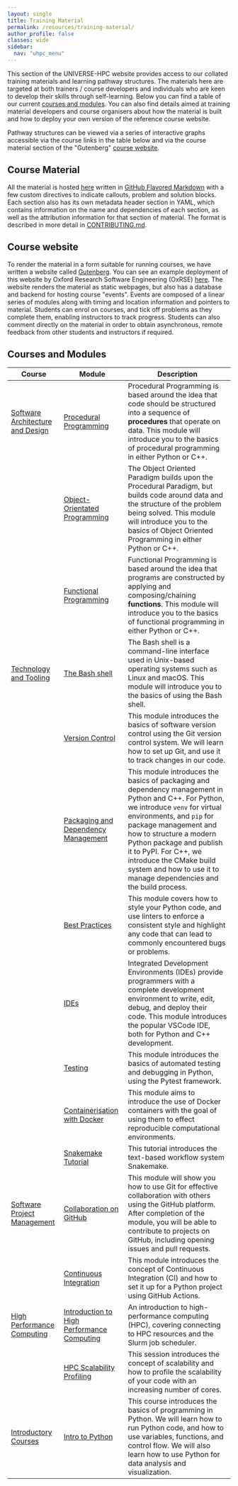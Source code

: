 ```yaml
---
layout: single  
title: Training Material
permalink: /resources/training-material/
author_profile: false
classes: wide
sidebar:
  nav: "uhpc_menu"
---
```


This section of the UNIVERSE-HPC website provides access to our collated
training materials and learning pathway structures. The materials here are
targeted at both trainers / course developers and individuals who are keen to
develop their skills through self-learning. Below you can find a table of our
current [courses and modules](#courses-and-modules). You can also find details
aimed at training material developers and course organisers about how the
material is built and how to deploy your own version of the reference course
website.

Pathway structures can be viewed via a series of interactive graphs accessible
via the course links in the table below and via the course material section of
the "Gutenberg" [course website](#course-website).

## Course Material

All the material is hosted [here](https://github.com/UNIVERSE-HPC/course-material) written in [GitHub Flavored Markdown](https://github.github.com/gfm/) with a few custom directives to indicate callouts, problem and solution blocks. Each section also has its own metadata header section in YAML, which contains information on the name and dependencies of each section, as well as the attribution information for that section of material. The format is described in more detail in [CONTRIBUTING.md](https://github.com/UNIVERSE-HPC/course-material/blob/main/CONTRIBUTING.md).

## Course website

To render the material in a form suitable for running courses, we have written a website called [Gutenberg](https://github.com/OxfordRSE/gutenberg). You can see an example deployment of this website by Oxford Research Software Engineering (OxRSE) [here](https://train.oxrse.uk/). The website renders the material as static webpages, but also has a database and backend for hosting course "events". Events are composed of a linear series of modules along with timing and location information and pointers to material. Students can enrol on courses, and tick off problems as they complete them, enabling instructors to track progress. Students can also comment directly on the material in order to obtain asynchronous, remote feedback from other students and instructors if required. 

## Courses and Modules

| Course | Module | Description |
| --- | --- | --- |
| [Software Architecture and Design](https://train.oxrse.uk/material/software_architecture_and_design) | [Procedural Programming](https://train.oxrse.uk/material/software_architecture_and_design/procedural) | Procedural Programming is based around the idea that code should be structured into a sequence of **procedures** that operate on data. This module will introduce you to the basics of procedural programming in either Python or C++.  |
| | [Object-Orientated Programming](https://train.oxrse.uk/material/software_architecture_and_design/object_orientated) | The Object Oriented Paradigm builds upon the Procedural Paradigm, but builds code around data and the structure of the problem being solved. This module will introduce you to the basics of Object Oriented Programming in either Python or C++.  |
| | [Functional Programming](https://train.oxrse.uk/material/software_architecture_and_design/functional) | Functional Programming is based around the idea that programs are constructed by applying and composing/chaining **functions**. This module will introduce you to the basics of functional programming in either Python or C++.  |
| [Technology and Tooling](https://train.oxrse.uk/material/technology_and_tooling) | [The Bash shell](https://train.oxrse.uk/material/technology_and_tooling/bash_shell) | The Bash shell is a command-line interface used in Unix-based operating systems such as Linux and macOS. This module will introduce you to the basics of using the Bash shell.  |
| | [Version Control](https://train.oxrse.uk/material/technology_and_tooling/version_control) | This module introduces the basics of software version control using the Git version control system. We will learn how to set up Git, and use it to track changes in our code.  |
| | [Packaging and Dependency Management](https://train.oxrse.uk/material/technology_and_tooling/packaging_dependency_management) | This module introduces the basics of packaging and dependency management in Python and C++. For Python, we introduce `venv` for virtual environments, and `pip` for package management and how to structure a modern Python package and publish it to PyPI. For C++, we introduce the CMake build system and how to use it to manage dependencies and the build process.  |
| | [Best Practices](https://train.oxrse.uk/material/technology_and_tooling/best_practices) | This module covers how to style your Python code, and use linters to enforce a consistent style and highlight any code that can lead to commonly encountered bugs or problems.  |
| | [IDEs](https://train.oxrse.uk/material/technology_and_tooling/ide) | Integrated Development Environments (IDEs) provide programmers with a complete development environment to write, edit, debug, and deploy their code. This module introduces the popular VSCode IDE, both for Python and C++ development.  |
| | [Testing](https://train.oxrse.uk/material/technology_and_tooling/testing) | This module introduces the basics of automated testing and debugging in Python, using the Pytest framework.  |
| | [Containerisation with Docker](https://train.oxrse.uk/material/technology_and_tooling/docker) | This module aims to introduce the use of Docker containers with the goal of using them to effect reproducible computational environments.  |
| | [Snakemake Tutorial](https://train.oxrse.uk/material/technology_and_tooling/snakemake) | This tutorial introduces the text-based workflow system Snakemake.  |
| [Software Project Management](https://train.oxrse.uk/material/software_project_management) | [Collaboration on GitHub](https://train.oxrse.uk/material/software_project_management/collaboration) | This module will show you how to use Git for effective collaboration with others using the GitHub platform. After completion of the module, you will be able to contribute to projects on GitHub, including opening issues and pull requests.  |
| | [Continuous Integration](https://train.oxrse.uk/material/software_project_management/continuous_integration) | This module introduces the concept of Continuous Integration (CI) and how to set it up for a Python project using GitHub Actions.  |
| [High Performance Computing](https://train.oxrse.uk/material/high_performance_computing) | [Introduction to High Performance Computing](https://train.oxrse.uk/material/high_performance_computing/hpc_intro) | An introduction to high-performance computing (HPC), covering connecting to HPC resources and the Slurm job scheduler.  |
| | [HPC Scalability Profiling](https://train.oxrse.uk/material/high_performance_computing/hpc_scalability_profiling) | This session introduces the concept of scalability and how to profile the scalability of your code with an increasing number of cores.  |
| [Introductory Courses](https://train.oxrse.uk/material/introductory_courses) | [Intro to Python](https://train.oxrse.uk/material/introductory_courses/python) | This course introduces the basics of programming in Python. We will learn how to run Python code, and how to use variables, functions, and control flow. We will also learn how to use Python for data analysis and visualization.  |
